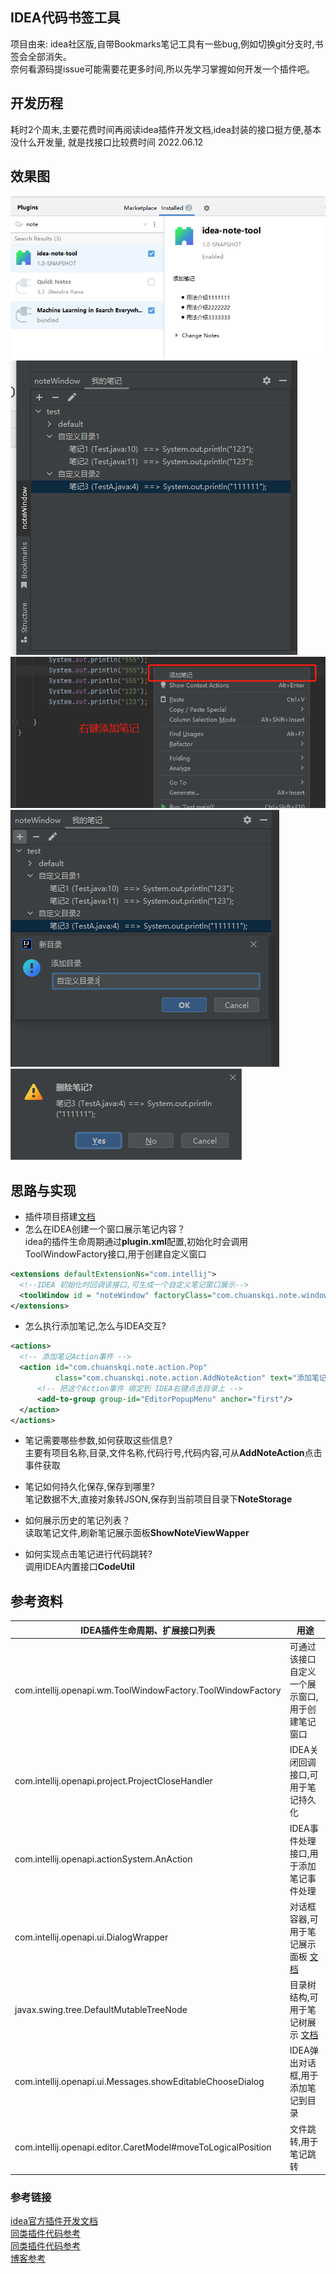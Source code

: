 ## IDEA代码书签工具 
项目由来:
idea社区版,自带Bookmarks笔记工具有一些bug,例如切换git分支时,书签会全部消失。   
奈何看源码提issue可能需要花更多时间,所以先学习掌握如何开发一个插件吧。

## 开发历程
耗时2个周末,主要花费时间再阅读idea插件开发文档,idea封装的接口挺方便,基本没什么开发量,   就是找接口比较费时间
2022.06.12

## 效果图
![image](src/main/resources/pic/img.png)   
![image](src/main/resources/pic/show_note.png)   
![image](src/main/resources/pic/add_note.png)   
![image](src/main/resources/pic/add_note_category.png)      
![image](src/main/resources/pic/delete_note.png)


## 思路与实现
- 插件项目搭建[文档](https://plugins.jetbrains.com/docs/intellij/gradle-build-system.html)
- 怎么在IDEA创建一个窗口展示笔记内容？   
idea的插件生命周期通过**plugin.xml**配置,初始化时会调用ToolWindowFactory接口,用于创建自定义窗口
```xml
<extensions defaultExtensionNs="com.intellij">
  <!--IDEA 初始化时回调该接口,可生成一个自定义笔记窗口展示-->
  <toolWindow id = "noteWindow" factoryClass="com.chuanskqi.note.window.NoteWindow" anchor="left"/>
</extensions>
```

- 怎么执行添加笔记,怎么与IDEA交互?
```xml
<actions>
  <!-- 添加笔记Action事件 -->
  <action id="com.chuanskqi.note.action.Pop"
          class="com.chuanskqi.note.action.AddNoteAction" text="添加笔记">
      <!-- 把这个Action事件 绑定到 IDEA右键点击目录上 -->
      <add-to-group group-id="EditorPopupMenu" anchor="first"/>
  </action>
</actions>
```

- 笔记需要哪些参数,如何获取这些信息?   
主要有项目名称,目录,文件名称,代码行号,代码内容,可从**AddNoteAction**点击事件获取
   

- 笔记如何持久化保存,保存到哪里?   
笔记数据不大,直接对象转JSON,保存到当前项目目录下**NoteStorage**   


- 如何展示历史的笔记列表？   
读取笔记文件,刷新笔记展示面板**ShowNoteViewWapper**   
   

- 如何实现点击笔记进行代码跳转?      
调用IDEA内置接口**CodeUtil**

## 参考资料
| IDEA插件生命周期、扩展接口列表                                    | 用途  |
|--------------------------------------------------------------|-----|
| com.intellij.openapi.wm.ToolWindowFactory.ToolWindowFactory  | 可通过该接口自定义一个展示窗口,用于创建笔记窗口 |
| com.intellij.openapi.project.ProjectCloseHandler             | IDEA关闭回调接口,可用于笔记持久化  |
| com.intellij.openapi.actionSystem.AnAction                   | IDEA事件处理接口,用于添加笔记事件处理   |
| com.intellij.openapi.ui.DialogWrapper                        | 对话框容器,可用于笔记展示面板 [文档](https://plugins.jetbrains.com/docs/intellij/dialog-wrapper.html#input-validation)|
| javax.swing.tree.DefaultMutableTreeNode                      | 目录树结构,可用于笔记树展示 [文档](https://plugins.jetbrains.com/docs/intellij/lists-and-trees.html)      |
| com.intellij.openapi.ui.Messages.showEditableChooseDialog    |  IDEA弹出对话框,用于添加笔记到目录|
| com.intellij.openapi.editor.CaretModel#moveToLogicalPosition | 文件跳转,用于笔记跳转|

### 参考链接
[idea官方插件开发文档](https://plugins.jetbrains.com/docs/intellij/welcome.html)   
[同类插件代码参考](https://github.com/xzwb/MarkDownNoteYYF)   
[同类插件代码参考](https://gitee.com/luyaoCode/go-to-implementation)   
[博客参考](https://www.jianshu.com/p/39149b2f9b55)   

